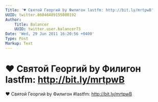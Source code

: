 ```yaml
---
Title: '♥ Святой Георгий by Филигон lastfm: http://bit.ly/mrtpwB'
UUID: twitter.86046489155080192
Author:
    Title: Balancer
    UUID: twitter.user.balancer73
Date: 'Wed, 29 Jun 2011 16:20:56 +0400'
Type: Post
Markup: Text
---
```


# ♥ Святой Георгий by Филигон lastfm: http://bit.ly/mrtpwB

♥ Святой Георгий by Филигон #lastfm: http://bit.ly/mrtpwB
